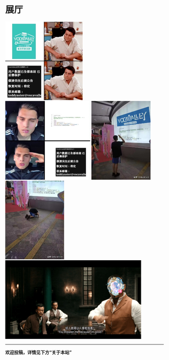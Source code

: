 # 展厅

<style>
    .img-box>img {
        width: auto;
        height: 250px;
        margin: 0px;
        background-color: var(--inline-code-bg);
    }
</style>
<div class="img-box">
<img alt="img" src="/assets/pics/Avatar.jpg" />
<img alt="img" src="/assets/pics/memes0.jpg" />
<img alt="img" src="/assets/pics/memes1.jpg" />
<img alt="img" src="/assets/pics/meme2.jpg" />
<img alt="img" src="/assets/pics/rzdf1.jpg" />
</div>

-----
**欢迎投稿，详情见下方“关于本站”**